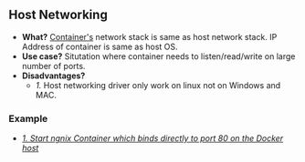 ## Host Networking
- **What?** [Container's](../../../Containers) network stack is same as host network stack. IP Address of container is same as host OS.
- **Use case?** Situtation where container needs to listen/read/write on large number of ports.
- **Disadvantages?**
  - *1.* Host networking driver only work on linux not on Windows and MAC. 

### Example
- *[1. Start ngnix Container which binds directly to port 80 on the Docker host](Examples)*
